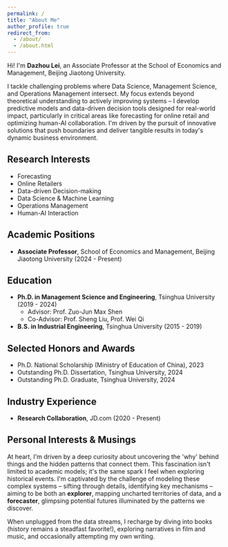 ```yaml
---
permalink: /
title: "About Me"
author_profile: true
redirect_from: 
  - /about/
  - /about.html
---
```


Hi! I'm **Dazhou Lei**, an Associate Professor at the School of Economics and Management, Beijing Jiaotong University.

I tackle challenging problems where Data Science, Management Science, and Operations Management intersect. My focus extends beyond theoretical understanding to actively improving systems – I develop predictive models and data-driven decision tools designed for real-world impact, particularly in critical areas like forecasting for online retail and optimizing human-AI collaboration. I'm driven by the pursuit of innovative solutions that push boundaries and deliver tangible results in today's dynamic business environment.

## Research Interests

* Forecasting
* Online Retailers
* Data-driven Decision-making
* Data Science & Machine Learning
* Operations Management
* Human-AI Interaction

## Academic Positions

* **Associate Professor**, School of Economics and Management, Beijing Jiaotong University (2024 - Present)

## Education

* **Ph.D. in Management Science and Engineering**, Tsinghua University (2019 - 2024)
    * Advisor: Prof. Zuo-Jun Max Shen
    * Co-Advisor: Prof. Sheng Liu, Prof. Wei Qi
* **B.S. in Industrial Engineering**, Tsinghua University (2015 - 2019)

## Selected Honors and Awards

* Ph.D. National Scholarship (Ministry of Education of China), 2023
* Outstanding Ph.D. Dissertation, Tsinghua University, 2024
* Outstanding Ph.D. Graduate, Tsinghua University, 2024

## Industry Experience

* **Research Collaboration**, JD.com (2020 - Present)


## Personal Interests & Musings

At heart, I'm driven by a deep curiosity about uncovering the 'why' behind things and the hidden patterns that connect them. This fascination isn't limited to academic models; it's the same spark I feel when exploring historical events. I'm captivated by the challenge of modeling these complex systems – sifting through details, identifying key mechanisms – aiming to be both an **explorer**, mapping uncharted territories of data, and a **forecaster**, glimpsing potential futures illuminated by the patterns we discover.

When unplugged from the data streams, I recharge by diving into books (history remains a steadfast favorite!), exploring narratives in film and music, and occasionally attempting my own writing.

